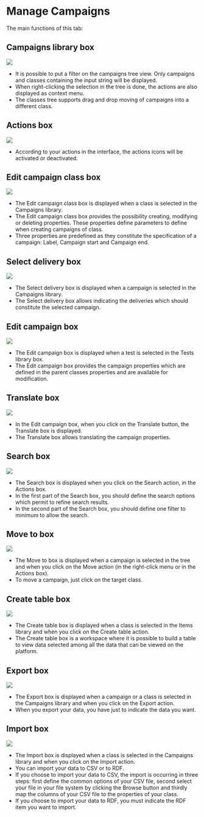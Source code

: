 <!--
parent:
    title: Deliveries
author:
    - 'Jérôme Bogaerts'
created_at: '2011-04-22 09:17:37'
updated_at: '2013-03-13 15:12:32'
tags:
    - Deliveries
-->

Manage Campaigns
================

The main functions of this tab:

Campaigns library box
---------------------

![](../resources/campaigns-library.png)

-   It is possible to put a filter on the campaigns tree view. Only campaigns and classes containing the input string will be displayed.
-   When right-clicking the selection in the tree is done, the actions are also displayed as context menu.
-   The classes tree supports drag and drop moving of campaigns into a different class.

Actions box
-----------

![](../resources/campaigns-actions.png)

-   According to your actions in the interface, the actions icons will be activated or deactivated.

Edit campaign class box
-----------------------

![](../resources/campaigns-editclass.png)

-   The Edit campaign class box is displayed when a class is selected in the Campaigns library.
-   The Edit campaign class box provides the possibility creating, modifying or deleting properties. These properties define parameters to define when creating campaigns of class.
-   Three properties are predefined as they constitute the specification of a campaign: Label, Campaign start and Campaign end.

Select delivery box
-------------------

![](../resources/campaigns-selectdelivery.png)

-   The Select delivery box is displayed when a campaign is selected in the Campaigns library.
-   The Select delivery box allows indicating the deliveries which should constitute the selected campaign.

Edit campaign box
-----------------

![](../resources/campaigns-edit.png)

-   The Edit campaign box is displayed when a test is selected in the Tests library box.
-   The Edit campaign box provides the campaign properties which are defined in the parent classes properties and are available for modification.

Translate box
-------------

![](../resources/campaigns-translate.png)

-   In the Edit campaign box, when you click on the Translate button, the Translate box is displayed.
-   The Translate box allows translating the campaign properties.

Search box
----------

![](../resources/campaigns-search.png)

-   The Search box is displayed when you click on the Search action, in the Actions box.
-   In the first part of the Search box, you should define the search options which permit to refine search results.
-   In the second part of the Search box, you should define one filter to minimum to allow the search.

Move to box
-----------

![](../resources/campaigns-move.png)

-   The Move to box is displayed when a campaign is selected in the tree and when you click on the Move action (in the right-click menu or in the Actions box).
-   To move a campaign, just click on the target class.

Create table box
----------------

![](../resources/campaigns-createtable.png)

-   The Create table box is displayed when a class is selected in the Items library and when you click on the Create table action.
-   The Create table box is a workspace where it is possible to build a table to view data selected among all the data that can be viewed on the platform.

Export box
----------

![](../resources/campaigns-export1.png)

-   The Export box is displayed when a campaign or a class is selected in the Campaigns library and when you click on the Export action.
-   When you export your data, you have just to indicate the data you want.

Import box
----------

![](../resources/campaigns-import.png)

-   The Import box is displayed when a class is selected in the Campaigns library and when you click on the Import action.
-   You can import your data to CSV or to RDF.
-   If you choose to import your data to CSV, the import is occurring in three steps: first define the common options of your CSV file, second select your file in your file system by clicking the Browse button and thirdly map the columns of your CSV file to the properties of your class.
-   If you choose to import your data to RDF, you must indicate the RDF item you want to import.


